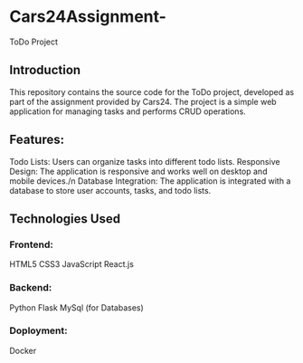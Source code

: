 # Cars24Assignment-
ToDo Project
<h2>Introduction</h2>
This repository contains the source code for the ToDo project, developed as part of the assignment provided by Cars24. The project is a simple web application for managing tasks and performs CRUD operations.

<h2>Features:</h2>
Todo Lists: Users can organize tasks into different todo lists.
Responsive Design: The application is responsive and works well on desktop and mobile devices./n
Database Integration: The application is integrated with a database to store user accounts, tasks, and todo lists.


<h2>Technologies Used</h2>
<h3>Frontend:</h3>
HTML5
CSS3
JavaScript
React.js
<h3>Backend:</h3>
Python
Flask 
MySql (for Databases)
<h3>Doployment:</h3>
Docker
